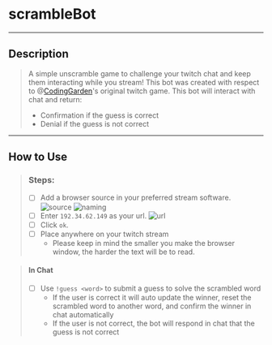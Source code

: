 # scrambleBot
---

## Description
> A simple unscramble game to challenge your twitch chat and keep them interacting while you stream!
> This bot was created with respect to @[CodingGarden](https://github.com/CodingGarden/coding-improv/tree/master/episode_005)'s original twitch game. 
> This bot will interact with chat and return: 
> - Confirmation if the guess is correct
> - Denial if the guess is not correct
---

## How to Use

> ### Steps:
>  - [ ] Add a browser source in your preferred stream software.
>  ![source](https://i.imgur.com/yMMNUA3.png)
>  ![naming](https://i.imgur.com/vWyWMpd.png)
>  - [ ] Enter ```192.34.62.149``` as your url.
>  ![url](https://i.imgur.com/0p3cxWE.png)  
>  - [ ] Click ```ok```.
>  - [ ] Place anywhere on your twitch stream
>     - Please keep in mind the smaller you make the browser window, the harder the text will be to read.

> #### In Chat
> - [ ] Use ```!guess <word>``` to submit a guess to solve the scrambled word
>   - If the user is correct it will auto update the winner, reset the scrambled word to another word, and confirm the winner in chat automatically
>   - If the user is not correct, the bot will respond in chat that the guess is not correct
